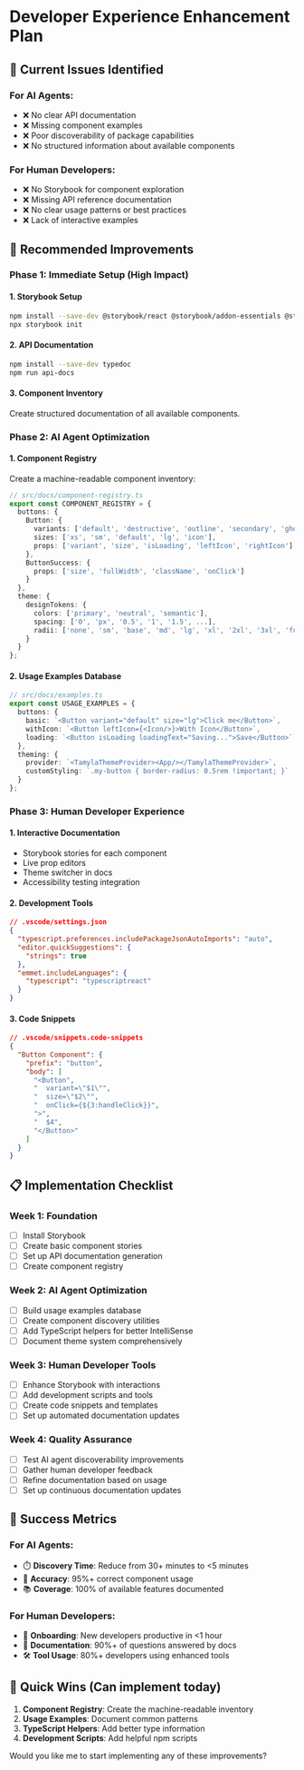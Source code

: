 # Developer Experience Enhancement Plan

## 🎯 Current Issues Identified

### For AI Agents:
- ❌ No clear API documentation
- ❌ Missing component examples
- ❌ Poor discoverability of package capabilities
- ❌ No structured information about available components

### For Human Developers:
- ❌ No Storybook for component exploration
- ❌ Missing API reference documentation
- ❌ No clear usage patterns or best practices
- ❌ Lack of interactive examples

## 🚀 Recommended Improvements

### Phase 1: Immediate Setup (High Impact)

#### 1. Storybook Setup
```bash
npm install --save-dev @storybook/react @storybook/addon-essentials @storybook/addon-interactions
npx storybook init
```

#### 2. API Documentation
```bash
npm install --save-dev typedoc
npm run api-docs
```

#### 3. Component Inventory
Create structured documentation of all available components.

### Phase 2: AI Agent Optimization

#### 1. Component Registry
Create a machine-readable component inventory:

```typescript
// src/docs/component-registry.ts
export const COMPONENT_REGISTRY = {
  buttons: {
    Button: {
      variants: ['default', 'destructive', 'outline', 'secondary', 'ghost', 'link'],
      sizes: ['xs', 'sm', 'default', 'lg', 'icon'],
      props: ['variant', 'size', 'isLoading', 'leftIcon', 'rightIcon']
    },
    ButtonSuccess: {
      props: ['size', 'fullWidth', 'className', 'onClick']
    }
  },
  theme: {
    designTokens: {
      colors: ['primary', 'neutral', 'semantic'],
      spacing: ['0', 'px', '0.5', '1', '1.5', ...],
      radii: ['none', 'sm', 'base', 'md', 'lg', 'xl', '2xl', '3xl', 'full']
    }
  }
};
```

#### 2. Usage Examples Database
```typescript
// src/docs/examples.ts
export const USAGE_EXAMPLES = {
  buttons: {
    basic: `<Button variant="default" size="lg">Click me</Button>`,
    withIcon: `<Button leftIcon={<Icon/>}>With Icon</Button>`,
    loading: `<Button isLoading loadingText="Saving...">Save</Button>`
  },
  theming: {
    provider: `<TamylaThemeProvider><App/></TamylaThemeProvider>`,
    customStyling: `.my-button { border-radius: 0.5rem !important; }`
  }
};
```

### Phase 3: Human Developer Experience

#### 1. Interactive Documentation
- Storybook stories for each component
- Live prop editors
- Theme switcher in docs
- Accessibility testing integration

#### 2. Development Tools
```json
// .vscode/settings.json
{
  "typescript.preferences.includePackageJsonAutoImports": "auto",
  "editor.quickSuggestions": {
    "strings": true
  },
  "emmet.includeLanguages": {
    "typescript": "typescriptreact"
  }
}
```

#### 3. Code Snippets
```json
// .vscode/snippets.code-snippets
{
  "Button Component": {
    "prefix": "button",
    "body": [
      "<Button",
      "  variant=\"$1\"",
      "  size=\"$2\"",
      "  onClick={${3:handleClick}}",
      ">",
      "  $4",
      "</Button>"
    ]
  }
}
```

## 📋 Implementation Checklist

### Week 1: Foundation
- [ ] Install Storybook
- [ ] Create basic component stories
- [ ] Set up API documentation generation
- [ ] Create component registry

### Week 2: AI Agent Optimization
- [ ] Build usage examples database
- [ ] Create component discovery utilities
- [ ] Add TypeScript helpers for better IntelliSense
- [ ] Document theme system comprehensively

### Week 3: Human Developer Tools
- [ ] Enhance Storybook with interactions
- [ ] Add development scripts and tools
- [ ] Create code snippets and templates
- [ ] Set up automated documentation updates

### Week 4: Quality Assurance
- [ ] Test AI agent discoverability improvements
- [ ] Gather human developer feedback
- [ ] Refine documentation based on usage
- [ ] Set up continuous documentation updates

## 🎯 Success Metrics

### For AI Agents:
- ⏱️ **Discovery Time**: Reduce from 30+ minutes to <5 minutes
- 🎯 **Accuracy**: 95%+ correct component usage
- 📚 **Coverage**: 100% of available features documented

### For Human Developers:
- 🚀 **Onboarding**: New developers productive in <1 hour
- 📖 **Documentation**: 90%+ of questions answered by docs
- 🛠️ **Tool Usage**: 80%+ developers using enhanced tools

## 🔧 Quick Wins (Can implement today)

1. **Component Registry**: Create the machine-readable inventory
2. **Usage Examples**: Document common patterns
3. **TypeScript Helpers**: Add better type information
4. **Development Scripts**: Add helpful npm scripts

Would you like me to start implementing any of these improvements?

